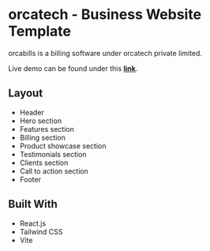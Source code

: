 # orcatech - Business Website Template

orcabills is a billing software under orcatech private limited.

Live demo can be found under this [**link**](https://orcabills.in).

## Layout

- Header
- Hero section
- Features section
- Billing section
- Product showcase section
- Testimonials section
- Clients section
- Call to action section
- Footer

## Built With

- React.js
- Tailwind CSS
- Vite


